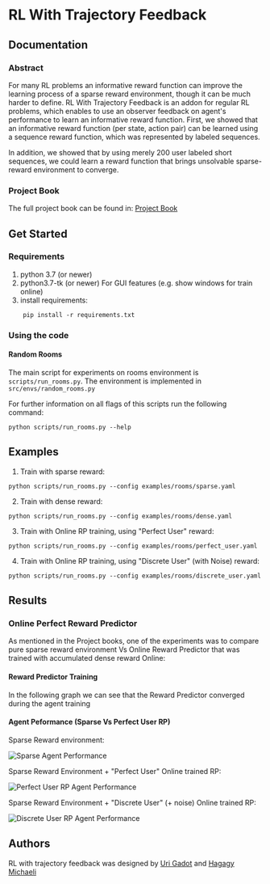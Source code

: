 # RL With Trajectory Feedback
## Documentation

### Abstract
For many RL problems an informative reward function can improve the learning process of a sparse reward environment, though it can be much harder to define.
RL With Trajectory Feedback is an addon for regular RL problems, which enables to use an observer feedback on agent's 
performance to learn an informative reward function. 
First, we showed that an informative reward function (per state, action pair) can be learned using a sequence reward function, which was represented by labeled sequences. 

In addition, we showed that by using merely 200 user labeled short sequences, we could learn a reward function that brings unsolvable sparse-reward environment to converge.

### Project Book
The full project book can be found in: 
[Project Book](docs/RL_Project_Book.pdf)


## Get Started

### Requirements
1. python 3.7 (or newer)
2. python3.7-tk (or newer) For GUI features (e.g. show windows for train online)
3. install requirements:
```
    pip install -r requirements.txt
```
### Using the code

#### Random Rooms
The main script for experiments on rooms environment is `scripts/run_rooms.py`. 
The environment is implemented in `src/envs/random_rooms.py`

For further information on all flags of this scripts run the following command:
```
python scripts/run_rooms.py --help
```


## Examples

1. Train with sparse reward:
```
python scripts/run_rooms.py --config examples/rooms/sparse.yaml
```
2. Train with dense reward:
```
python scripts/run_rooms.py --config examples/rooms/dense.yaml
```
3. Train with Online RP training, using "Perfect User" reward:
```
python scripts/run_rooms.py --config examples/rooms/perfect_user.yaml
```
4. Train with Online RP training, using "Discrete User" (with Noise) reward:
```
python scripts/run_rooms.py --config examples/rooms/discrete_user.yaml
```   


## Results

### Online Perfect Reward Predictor
As mentioned in the Project books, one of the experiments was to compare pure sparse reward environment Vs Online Reward Predictor that was trained with accumulated dense reward Online:

#### Reward Predictor Training
In the following graph we can see that the Reward Predictor converged during the agent training

#### Agent Peformance (Sparse Vs Perfect User RP)

Sparse Reward environment:

![Sparse Agent Performance](https://github.com/Ugadot/New_nlp_rl/blob/master/doc/sparse.gif "Sparse Reward")

Sparse Reward Environment + "Perfect User" Online trained RP:

![Perfect User RP Agent Performance](https://github.com/Ugadot/New_nlp_rl/blob/master/doc/perfect_user.gif "Perfect User")


Sparse Reward Environment + "Discrete User" (+ noise) Online trained RP:

![Discrete User RP Agent Performance](https://github.com/Ugadot/New_nlp_rl/blob/master/doc/discrete_user.gif "Discrete User")






## Authors

RL with trajectory feedback was designed by [Uri Gadot](https://github.com/Ugadot) and [Hagagy Michaeli](https://github.com/hmichaeli)


